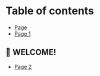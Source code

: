 # Table of contents

* [Page](README.md)
* [Page 1](page-1.md)

## 🥰 WELCOME!

* [Page 2](welcome/page-2.md)
